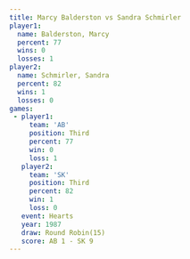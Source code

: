 ```yaml
---
title: Marcy Balderston vs Sandra Schmirler
player1:                 
  name: Balderston, Marcy
  percent: 77            
  wins: 0                
  losses: 1              
player2:                 
  name: Schmirler, Sandra
  percent: 82            
  wins: 1                
  losses: 0              
games:
 - player1:         
     team: 'AB'     
     position: Third
     percent: 77    
     win: 0         
     loss: 1        
   player2:         
     team: 'SK'     
     position: Third
     percent: 82    
     win: 1         
     loss: 0        
   event: Hearts        
   year: 1987           
   draw: Round Robin(15)
   score: AB 1 - SK 9   
---
```

